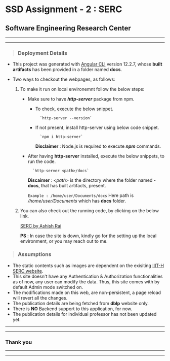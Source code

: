 # SSD Assignment - 2 : SERC 

## Software Engineering Research Center

---
---

>### Deployment Details

* This project was generated with [Angular CLI](https://github.com/angular/angular-cli) version 12.2.7, whose **built artifacts** has been provided in a folder named **docs**.

- Two ways to checkout the webpages, as follows:

    1. To make it run on local environemnt follow the below steps:
        * Make sure to have _**http-server**_ package from npm.
            * To check, execute the below snippet.

                    `http-server --version`

            * If not present, install http-server using below code snippet.

                    `npm i http-server`

                **Disclaimer** : Node.js is required to execute **_npm_** commands.
            
        * After having **http-server** installed, execute the below snippets, to run the code.

                `http-server <path>/docs`
            
            **Discaimer** : _\<path\>_ is the directory where the folder named - **docs**, that has built artifacts, present.

            `Example : /home/user/Documents/docs`
            Here path is _/home/user/Documents_ which has **docs** folder.

    2. You can also check out the running code, by clicking on the below link.

        [SERC by Ashish Rai](https://ashishrai96.github.io/SERC)

        **PS** : In case the site is down, kindly go for the setting up the local environment, or you may reach out to me.



> ### Assumptions

* The static contents such as images are dependent on the exisiting [IIIT-H SERC website](https://serc.iiit.ac.in/).
* This site doesn't have any Authentication & Authorization functionalities as of now, any user can modify the data. Thus, this site comes with by default Admin mode switched on.
* The modifications made on this web, are non-persistent, a page reload will revert all the changes.
* The publication details are being fetched from **dblp** website only.
* There is **NO** Backend support to this application, for now.
* The publication details for individual professor has not been updated yet.


---
***
### Thank you
***
---
